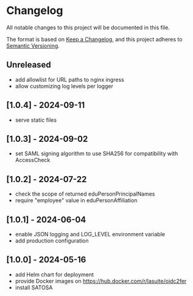 # Changelog

All notable changes to this project will be documented in this file.

The format is based on [Keep a Changelog](https://keepachangelog.com/en/1.0.0),
and this project adheres to
[Semantic Versioning](https://semver.org/spec/v2.0.0.html).

## Unreleased
- add allowlist for URL paths to nginx ingress
- allow customizing log levels per logger

## [1.0.4] - 2024-09-11
- serve static files

## [1.0.3] - 2024-09-02
- set SAML signing algorithm to use SHA256 for compatibility with AccessCheck

## [1.0.2] - 2024-07-22
- check the scope of returned eduPersonPrincipalNames
- require "employee" value in eduPersonAffiliation

## [1.0.1] - 2024-06-04
- enable JSON logging and LOG_LEVEL environment variable
- add production configuration

## [1.0.0] - 2024-05-16
- add Helm chart for deployment
- provide Docker images on https://hub.docker.com/r/lasuite/oidc2fer
- install SATOSA
